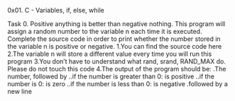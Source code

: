 0x01. C - Variables, if, else, while

Task 0. Positive anything is better than negative nothing.
This program will assign a random number to the variable n each time it is executed. Complete the source code in order to print whether the number stored in the variable n is positive or negative.
	1.You can find the source code here
	2.The variable n will store a different value every time you will run this program
	3.You don’t have to understand what rand, srand, RAND_MAX do. Please do not touch this code
	4.The output of the program should be:
	  .The number, followed by
		..if the number is greater than 0: is positive
		..if the number is 0: is zero
		..if the number is less than 0: is negative
	  .followed by a new line
